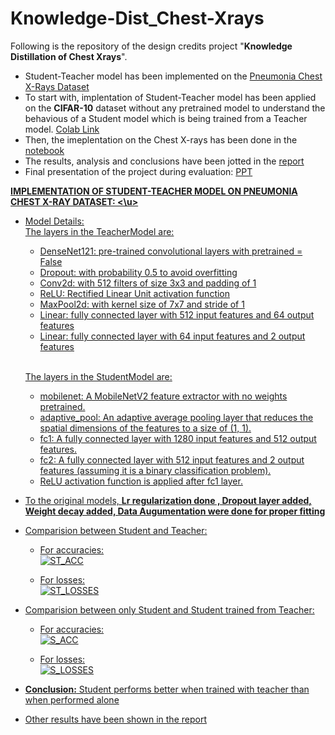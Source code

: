 # Knowledge-Dist_Chest-Xrays
Following is the repository of the design credits project "**Knowledge Distillation of Chest Xrays**".
* Student-Teacher model has been implemented on the [Pneumonia Chest X-Rays Dataset](https://www.kaggle.com/datasets/paultimothymooney/chest-xray-pneumonia)
* To start with, implentation of Student-Teacher model has been applied on the **CIFAR-10** dataset without any pretrained model to understand the behavious of a Student model which is being trained from a Teacher model. [Colab Link](https://github.com/vedasam-ch15/Knowledge-Dist_Chest-Xrays/blob/main/Knowledge_dist_CIFAR10.ipynb)
* Then, the imeplentation on the Chest X-rays has been done in the [notebook](https://github.com/vedasam-ch15/Knowledge-Dist_Chest-Xrays/blob/main/Knowledge_dist_ChestXrays.ipynb)
* The results, analysis and conclusions have been jotted in the [report](https://github.com/vedasam-ch15/Knowledge-Dist_Chest-Xrays/blob/main/DC_Final_Report.pdf)
* Final presentation of the project during evaluation: [PPT](https://github.com/vedasam-ch15/Knowledge-Dist_Chest-Xrays/blob/main/Project%20Summary.pdf)

**<u>IMPLEMENTATION OF STUDENT-TEACHER MODEL ON PNEUMONIA CHEST X-RAY DATASET: <\u>**
* Model Details:<br>
  The layers in the TeacherModel are:
    * DenseNet121: pre-trained convolutional layers with pretrained = False <br>
    * Dropout: with probability 0.5 to avoid overfitting<br>
    * Conv2d: with 512 filters of size 3x3 and padding of 1<br>
    * ReLU: Rectified Linear Unit activation function<br>
    * MaxPool2d: with kernel size of 7x7 and stride of 1<br>
    * Linear: fully connected layer with 512 input features and 64 output features<br>
    * Linear: fully connected layer with 64 input features and 2 output features<br>
    <br>
    
  The layers in the StudentModel are:<br>
    * mobilenet: A MobileNetV2 feature extractor with no weights pretrained.<br>
    * adaptive_pool: An adaptive average pooling layer that reduces the spatial dimensions of the features to a size of (1, 1).<br>
    * fc1: A fully connected layer with 1280 input features and 512 output features.<br>
    * fc2: A fully connected layer with 512 input features and 2 output features (assuming it is a binary classification problem).<br>
    * ReLU activation function is applied after fc1 layer.<br>
  
* To the original models, **Lr regularization done , Dropout layer added, Weight decay added, Data Augumentation were done for proper fitting**
* Comparision between Student and Teacher:<br>
  - For accuracies:<br>
  ![ST_ACC](https://github.com/vedasam-ch15/Knowledge-Dist_Chest-Xrays/assets/106541321/417941e7-ce1b-4d64-83f4-1238379bae08)

  - For losses:<br>
  ![ST_LOSSES](https://github.com/vedasam-ch15/Knowledge-Dist_Chest-Xrays/assets/106541321/871b3240-4aac-4c86-add0-29f236036e40)

* Comparision between only Student and Student trained from Teacher:<br>
  - For accuracies:<br>
  ![S_ACC](https://github.com/vedasam-ch15/Knowledge-Dist_Chest-Xrays/assets/106541321/bf25461f-0fa7-421f-8709-6ae4ff7f5306)

  - For losses:<br>
  ![S_LOSSES](https://github.com/vedasam-ch15/Knowledge-Dist_Chest-Xrays/assets/106541321/907756d4-354c-4d5c-a107-f5e63f4e29a5)
  
 * **Conclusion:** Student performs better when trained with teacher than when performed alone
 * Other results have been shown in the [report](https://github.com/vedasam-ch15/Knowledge-Dist_Chest-Xrays/blob/main/DC_Final_Report.pdf)

  
 


